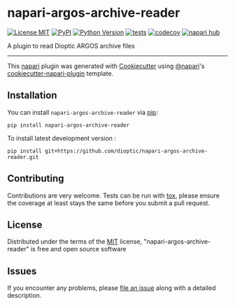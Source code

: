 # napari-argos-archive-reader

[![License MIT](https://img.shields.io/pypi/l/napari-argos-archive-reader.svg?color=green)](https://github.com/dioptic/napari-argos-archive-reader/raw/main/LICENSE)
[![PyPI](https://img.shields.io/pypi/v/napari-argos-archive-reader.svg?color=green)](https://pypi.org/project/napari-argos-archive-reader)
[![Python Version](https://img.shields.io/pypi/pyversions/napari-argos-archive-reader.svg?color=green)](https://python.org)
[![tests](https://github.com/dioptic/napari-argos-archive-reader/workflows/tests/badge.svg)](https://github.com/dioptic/napari-argos-archive-reader/actions)
[![codecov](https://codecov.io/gh/dioptic/napari-argos-archive-reader/branch/main/graph/badge.svg)](https://codecov.io/gh/dioptic/napari-argos-archive-reader)
[![napari hub](https://img.shields.io/endpoint?url=https://api.napari-hub.org/shields/napari-argos-archive-reader)](https://napari-hub.org/plugins/napari-argos-archive-reader)

A plugin to read Dioptic ARGOS archive files

----------------------------------

This [napari] plugin was generated with [Cookiecutter] using [@napari]'s [cookiecutter-napari-plugin] template.

<!--
Don't miss the full getting started guide to set up your new package:
https://github.com/napari/cookiecutter-napari-plugin#getting-started

and review the napari docs for plugin developers:
https://napari.org/stable/plugins/index.html
-->

## Installation

You can install `napari-argos-archive-reader` via [pip]:

    pip install napari-argos-archive-reader



To install latest development version :

    pip install git+https://github.com/dioptic/napari-argos-archive-reader.git


## Contributing

Contributions are very welcome. Tests can be run with [tox], please ensure
the coverage at least stays the same before you submit a pull request.

## License

Distributed under the terms of the [MIT] license,
"napari-argos-archive-reader" is free and open source software

## Issues

If you encounter any problems, please [file an issue] along with a detailed description.

[napari]: https://github.com/napari/napari
[Cookiecutter]: https://github.com/audreyr/cookiecutter
[@napari]: https://github.com/napari
[MIT]: http://opensource.org/licenses/MIT
[BSD-3]: http://opensource.org/licenses/BSD-3-Clause
[GNU GPL v3.0]: http://www.gnu.org/licenses/gpl-3.0.txt
[GNU LGPL v3.0]: http://www.gnu.org/licenses/lgpl-3.0.txt
[Apache Software License 2.0]: http://www.apache.org/licenses/LICENSE-2.0
[Mozilla Public License 2.0]: https://www.mozilla.org/media/MPL/2.0/index.txt
[cookiecutter-napari-plugin]: https://github.com/napari/cookiecutter-napari-plugin

[file an issue]: https://github.com/dioptic/napari-argos-archive-reader/issues

[napari]: https://github.com/napari/napari
[tox]: https://tox.readthedocs.io/en/latest/
[pip]: https://pypi.org/project/pip/
[PyPI]: https://pypi.org/
